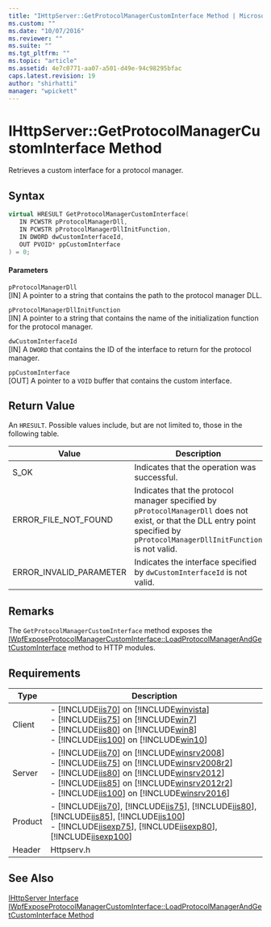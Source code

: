 ```yaml
---
title: "IHttpServer::GetProtocolManagerCustomInterface Method | Microsoft Docs"
ms.custom: ""
ms.date: "10/07/2016"
ms.reviewer: ""
ms.suite: ""
ms.tgt_pltfrm: ""
ms.topic: "article"
ms.assetid: 4e7c0771-aa07-a501-d49e-94c98295bfac
caps.latest.revision: 19
author: "shirhatti"
manager: "wpickett"
---
```

# IHttpServer::GetProtocolManagerCustomInterface Method
Retrieves a custom interface for a protocol manager.  
  
## Syntax  
  
```cpp  
virtual HRESULT GetProtocolManagerCustomInterface(  
   IN PCWSTR pProtocolManagerDll,  
   IN PCWSTR pProtocolManagerDllInitFunction,  
   IN DWORD dwCustomInterfaceId,  
   OUT PVOID* ppCustomInterface  
) = 0;  
```  
  
#### Parameters  
 `pProtocolManagerDll`  
 [IN] A pointer to a string that contains the path to the protocol manager DLL.  
  
 `pProtocolManagerDllInitFunction`  
 [IN] A pointer to a string that contains the name of the initialization function for the protocol manager.  
  
 `dwCustomInterfaceId`  
 [IN] A `DWORD` that contains the ID of the interface to return for the protocol manager.  
  
 `ppCustomInterface`  
 [OUT] A pointer to a `VOID` buffer that contains the custom interface.  
  
## Return Value  
 An `HRESULT`. Possible values include, but are not limited to, those in the following table.  
  
|Value|Description|  
|-----------|-----------------|  
|S_OK|Indicates that the operation was successful.|  
|ERROR_FILE_NOT_FOUND|Indicates that the protocol manager specified by `pProtocolManagerDll` does not exist, or that the DLL entry point specified by `pProtocolManagerDllInitFunction` is not valid.|  
|ERROR_INVALID_PARAMETER|Indicates the interface specified by `dwCustomInterfaceId` is not valid.|  
  
## Remarks  
 The `GetProtocolManagerCustomInterface` method exposes the [IWpfExposeProtocolManagerCustomInterface::LoadProtocolManagerAndGetCustomInterface](../../../webdevelopment-reference\native-code-api\webdev-native-api-reference/2e151498-c316-680f-71cf-84ab02245717.md) method to HTTP modules.  
  
## Requirements  
  
|Type|Description|  
|----------|-----------------|  
|Client|-   [!INCLUDE[iis70](../../../wmi-provider/includes/iis70-md.md)] on [!INCLUDE[winvista](../../../wmi-provider/includes/winvista-md.md)]<br />-   [!INCLUDE[iis75](../../../wmi-provider/includes/iis75-md.md)] on [!INCLUDE[win7](../../../wmi-provider/includes/win7-md.md)]<br />-   [!INCLUDE[iis80](../../../wmi-provider/includes/iis80-md.md)] on [!INCLUDE[win8](../../../wmi-provider/includes/win8-md.md)]<br />-   [!INCLUDE[iis100](../../../wmi-provider/includes/iis100-md.md)] on [!INCLUDE[win10](../../../wmi-provider/includes/win10-md.md)]|  
|Server|-   [!INCLUDE[iis70](../../../wmi-provider/includes/iis70-md.md)] on [!INCLUDE[winsrv2008](../../../wmi-provider/includes/winsrv2008-md.md)]<br />-   [!INCLUDE[iis75](../../../wmi-provider/includes/iis75-md.md)] on [!INCLUDE[winsrv2008r2](../../../wmi-provider/includes/winsrv2008r2-md.md)]<br />-   [!INCLUDE[iis80](../../../wmi-provider/includes/iis80-md.md)] on [!INCLUDE[winsrv2012](../../../wmi-provider/includes/winsrv2012-md.md)]<br />-   [!INCLUDE[iis85](../../../wmi-provider/includes/iis85-md.md)] on [!INCLUDE[winsrv2012r2](../../../wmi-provider/includes/winsrv2012r2-md.md)]<br />-   [!INCLUDE[iis100](../../../wmi-provider/includes/iis100-md.md)] on [!INCLUDE[winsrv2016](../../../wmi-provider/includes/winsrv2016-md.md)]|  
|Product|-   [!INCLUDE[iis70](../../../wmi-provider/includes/iis70-md.md)], [!INCLUDE[iis75](../../../wmi-provider/includes/iis75-md.md)], [!INCLUDE[iis80](../../../wmi-provider/includes/iis80-md.md)], [!INCLUDE[iis85](../../../wmi-provider/includes/iis85-md.md)], [!INCLUDE[iis100](../../../wmi-provider/includes/iis100-md.md)]<br />-   [!INCLUDE[iisexp75](../../../webdevelopment-reference\native-code-api\webdev-native-api-reference/includes/iisexp75-md.md)], [!INCLUDE[iisexp80](../../../webdevelopment-reference\native-code-api\webdev-native-api-reference/includes/iisexp80-md.md)], [!INCLUDE[iisexp100](../../../webdevelopment-reference\native-code-api\webdev-native-api-reference/includes/iisexp100-md.md)]|  
|Header|Httpserv.h|  
  
## See Also  
 [IHttpServer Interface](../../../webdevelopment-reference\native-code-api\webdev-native-api-reference/ihttpserver-interface.md)   
 [IWpfExposeProtocolManagerCustomInterface::LoadProtocolManagerAndGetCustomInterface Method](../../../webdevelopment-reference\native-code-api\webdev-native-api-reference/2e151498-c316-680f-71cf-84ab02245717.md)